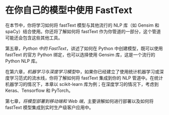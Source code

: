 # 在你自己的模型中使用 FastText

在本节中，你将学习如何将 fastText 模型与其他流行的 NLP 库（如 Gensim 和 spaCy）结合使用。你还将了解如何将 fastText 作为你管道的一部分，这个管道可能还会包含这些其他工具。

第五章，*Python 中的 FastText*，讲述了如何在 Python 中创建模型，既可以使用 fastText 的官方 Python 绑定，也可以选择使用 Gensim 库，这是一个流行的 Python NLP 库。

在第六章，*机器学习与深度学习模型*中，如果你已经建立了使用统计机器学习或深度学习范式的流水线，你将了解如何将 fastText 集成到你的 NLP 管道中。在统计机器学习的情况下，本章以 scikit-learn 库为例；在深度学习的情况下，考虑到 Keras、Tensorflow 和 PyTorch。

第七章，*将模型部署到移动端和 Web 端*，主要讲解如何进行部署以及如何将 fastText 模型集成到实时生产级客户应用中。
